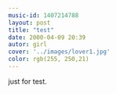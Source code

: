 ```yaml
---
music-id: 1407214788
layout: post
title: "test"
date: 2000-04-09 20:39
autor: girl
cover: '../images/lover1.jpg'
color: rgb(255, 250,21)
---
```


just for test.
